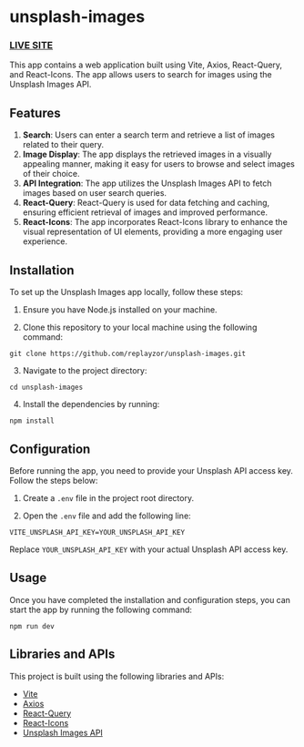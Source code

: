 # unsplash-images

### [LIVE SITE](https://unsplash-images-brown.vercel.app/)

This app contains a web application built using Vite, Axios, React-Query, and React-Icons. The app allows users to search for images using the Unsplash Images API.

## Features

1. **Search**: Users can enter a search term and retrieve a list of images related to their query.
2. **Image Display**: The app displays the retrieved images in a visually appealing manner, making it easy for users to browse and select images of their choice.
3. **API Integration**: The app utilizes the Unsplash Images API to fetch images based on user search queries.
4. **React-Query**: React-Query is used for data fetching and caching, ensuring efficient retrieval of images and improved performance.
5. **React-Icons**: The app incorporates React-Icons library to enhance the visual representation of UI elements, providing a more engaging user experience.

## Installation

To set up the Unsplash Images app locally, follow these steps:

1. Ensure you have Node.js installed on your machine.

2. Clone this repository to your local machine using the following command:

`git clone https://github.com/replayzor/unsplash-images.git`

3. Navigate to the project directory:

`cd unsplash-images`

4. Install the dependencies by running:

`npm install`

## Configuration

Before running the app, you need to provide your Unsplash API access key. Follow the steps below:

1. Create a `.env` file in the project root directory.

2. Open the `.env` file and add the following line:

`VITE_UNSPLASH_API_KEY=YOUR_UNSPLASH_API_KEY`

Replace `YOUR_UNSPLASH_API_KEY` with your actual Unsplash API access key.

## Usage

Once you have completed the installation and configuration steps, you can start the app by running the following command:

`npm run dev`

## Libraries and APIs

This project is built using the following libraries and APIs:

- [Vite](https://vitejs.dev/)
- [Axios](https://axios-http.com/docs/intro)
- [React-Query](https://tanstack.com/query/v3/)
- [React-Icons](https://react-icons.github.io/react-icons/)
- [Unsplash Images API](https://unsplash.com/developers)
